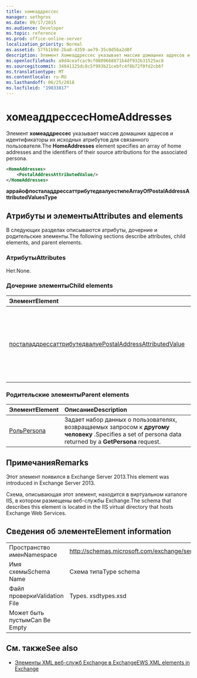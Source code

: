 ```yaml
---
title: хомеаддрессес
manager: sethgros
ms.date: 09/17/2015
ms.audience: Developer
ms.topic: reference
ms.prod: office-online-server
localization_priority: Normal
ms.assetid: 57fb1b9d-2ba8-4359-ae79-35c0d56a2d0f
description: Элемент Хомеаддрессес указывает массив домашних адресов и идентификаторы их исходных атрибутов для связанного пользователя.
ms.openlocfilehash: a9d4ceafcac9cf0809668871b4df932b31525ac8
ms.sourcegitcommit: 34041125dc8c5f993b21cebfc4f8b72f0fd2cb6f
ms.translationtype: MT
ms.contentlocale: ru-RU
ms.lasthandoff: 06/25/2018
ms.locfileid: "19833817"
---
```

# <a name="homeaddresses"></a><span data-ttu-id="8260c-103">хомеаддрессес</span><span class="sxs-lookup"><span data-stu-id="8260c-103">HomeAddresses</span></span>

<span data-ttu-id="8260c-104">Элемент **хомеаддрессес** указывает массив домашних адресов и идентификаторы их исходных атрибутов для связанного пользователя.</span><span class="sxs-lookup"><span data-stu-id="8260c-104">The **HomeAddresses** element specifies an array of home addresses and the identifiers of their source attributions for the associated persona.</span></span> 
  
```XML
<HomeAddresses>
    <PostalAddressAttributedValue/>
</HomeAddresses>
```

 <span data-ttu-id="8260c-105">**аррайофпосталаддрессаттрибутедвалуестипе**</span><span class="sxs-lookup"><span data-stu-id="8260c-105">**ArrayOfPostalAddressAttributedValuesType**</span></span>
## <a name="attributes-and-elements"></a><span data-ttu-id="8260c-106">Атрибуты и элементы</span><span class="sxs-lookup"><span data-stu-id="8260c-106">Attributes and elements</span></span>

<span data-ttu-id="8260c-107">В следующих разделах описываются атрибуты, дочерние и родительские элементы.</span><span class="sxs-lookup"><span data-stu-id="8260c-107">The following sections describe attributes, child elements, and parent elements.</span></span>
  
### <a name="attributes"></a><span data-ttu-id="8260c-108">Атрибуты</span><span class="sxs-lookup"><span data-stu-id="8260c-108">Attributes</span></span>

<span data-ttu-id="8260c-109">Нет.</span><span class="sxs-lookup"><span data-stu-id="8260c-109">None.</span></span>
  
### <a name="child-elements"></a><span data-ttu-id="8260c-110">Дочерние элементы</span><span class="sxs-lookup"><span data-stu-id="8260c-110">Child elements</span></span>

|<span data-ttu-id="8260c-111">**Элемент**</span><span class="sxs-lookup"><span data-stu-id="8260c-111">**Element**</span></span>|<span data-ttu-id="8260c-112">**Описание**</span><span class="sxs-lookup"><span data-stu-id="8260c-112">**Description**</span></span>|
|:-----|:-----|
|[<span data-ttu-id="8260c-113">посталаддрессаттрибутедвалуе</span><span class="sxs-lookup"><span data-stu-id="8260c-113">PostalAddressAttributedValue</span></span>](postaladdressattributedvalue.md) <br/> |<span data-ttu-id="8260c-114">Указывает экземпляр массива почтовых адресов и связанные с ними атрибуты.</span><span class="sxs-lookup"><span data-stu-id="8260c-114">Specifies an instance of an array of postal addresses and their associated attributions.</span></span>  <br/> |
   
### <a name="parent-elements"></a><span data-ttu-id="8260c-115">Родительские элементы</span><span class="sxs-lookup"><span data-stu-id="8260c-115">Parent elements</span></span>

|<span data-ttu-id="8260c-116">**Элемент**</span><span class="sxs-lookup"><span data-stu-id="8260c-116">**Element**</span></span>|<span data-ttu-id="8260c-117">**Описание**</span><span class="sxs-lookup"><span data-stu-id="8260c-117">**Description**</span></span>|
|:-----|:-----|
|[<span data-ttu-id="8260c-118">Роль</span><span class="sxs-lookup"><span data-stu-id="8260c-118">Persona</span></span>](persona.md) <br/> |<span data-ttu-id="8260c-119">Задает набор данных о пользователях, возвращаемых запросом к **другому человеку** .</span><span class="sxs-lookup"><span data-stu-id="8260c-119">Specifies a set of persona data returned by a **GetPersona** request.</span></span>  <br/> |
   
## <a name="remarks"></a><span data-ttu-id="8260c-120">Примечания</span><span class="sxs-lookup"><span data-stu-id="8260c-120">Remarks</span></span>

<span data-ttu-id="8260c-121">Этот элемент появился в Exchange Server 2013.</span><span class="sxs-lookup"><span data-stu-id="8260c-121">This element was introduced in Exchange Server 2013.</span></span>
  
<span data-ttu-id="8260c-122">Схема, описывающая этот элемент, находится в виртуальном каталоге IIS, в котором размещены веб-службы Exchange.</span><span class="sxs-lookup"><span data-stu-id="8260c-122">The schema that describes this element is located in the IIS virtual directory that hosts Exchange Web Services.</span></span>
  
## <a name="element-information"></a><span data-ttu-id="8260c-123">Сведения об элементе</span><span class="sxs-lookup"><span data-stu-id="8260c-123">Element information</span></span>

|||
|:-----|:-----|
|<span data-ttu-id="8260c-124">Пространство имен</span><span class="sxs-lookup"><span data-stu-id="8260c-124">Namespace</span></span>  <br/> |http://schemas.microsoft.com/exchange/services/2006/types  <br/> |
|<span data-ttu-id="8260c-125">Имя схемы</span><span class="sxs-lookup"><span data-stu-id="8260c-125">Schema Name</span></span>  <br/> |<span data-ttu-id="8260c-126">Схема типа</span><span class="sxs-lookup"><span data-stu-id="8260c-126">Type schema</span></span>  <br/> |
|<span data-ttu-id="8260c-127">Файл проверки</span><span class="sxs-lookup"><span data-stu-id="8260c-127">Validation File</span></span>  <br/> |<span data-ttu-id="8260c-128">Types. xsd</span><span class="sxs-lookup"><span data-stu-id="8260c-128">types.xsd</span></span>  <br/> |
|<span data-ttu-id="8260c-129">Может быть пустым</span><span class="sxs-lookup"><span data-stu-id="8260c-129">Can Be Empty</span></span>  <br/> ||
   
## <a name="see-also"></a><span data-ttu-id="8260c-130">См. также</span><span class="sxs-lookup"><span data-stu-id="8260c-130">See also</span></span>



- [<span data-ttu-id="8260c-131">Элементы XML веб-служб Exchange в Exchange</span><span class="sxs-lookup"><span data-stu-id="8260c-131">EWS XML elements in Exchange</span></span>](ews-xml-elements-in-exchange.md)

